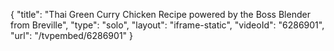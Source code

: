 {
    "title": "Thai Green Curry Chicken Recipe powered by the Boss Blender from Breville",
    "type": "solo",
    "layout": "iframe-static",
    "videoId": "6286901",
    "url": "\/tvpembed\/6286901"
}